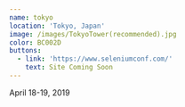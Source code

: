 ```yaml
---
name: tokyo
location: 'Tokyo, Japan'
image: /images/TokyoTower(recommended).jpg
color: BC002D
buttons:
  - link: 'https://www.seleniumconf.com/'
    text: Site Coming Soon
---
```

April 18-19, 2019